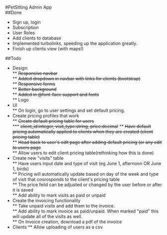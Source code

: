 #PetSitting Admin App  
##Done  

* Sign up, login  
* Subscription  
* User Roles  
* Add clients to database  
* Implemented turbolinks, speeding up the application greatly.  
* Finish up clients view (with maps!)  

##Todo  
* Design:  
** ~~Responsive navbar~~  
** ~~Added dropdown in navbar with links for clients (bootstrap)~~  
** ~~Responsive forms~~  
** ~~Better background~~  
** ~~Added in @font-face support and fonts~~  
** Logo  
* UI  
** On login, go to user settings and set default pricing.  
* Create pricing profiles that work  
** ~~Create default pricing table for users~~  
*** ~~client_id:integer, visit_type:string, price:decimal~~ 
** ~~Have default pricing automatically applied to clients when they are created (client pricing table)~~  
** ~~Head back to user's edit page after adding default pricing (or any edit to users page~~  
** Allow users to edit client pricing table(rethinking how this is done)  
* Create new "visits" table  
** Have users input date and type of visit (eg June 1, afternoon OR June 1, birds)  
** Pricing will automatically update based on day of the week and type of visit that coorosponds to the client's pricing table  
** The price feild can be adjusted or changed by the user before or after it is saved  
** Add ability to mark visits as paid or unpaid  
* Create the invoicing functionality  
** Take unpaid visits and add them to the invoice.  
** Add ability to mark invoice as paid/unpaid. When marked "paid" this will update all of the visits as well.  
** On Invoice creation, download a pdf of the invoice  
* Clients
** Allow uploading of users as a csv  